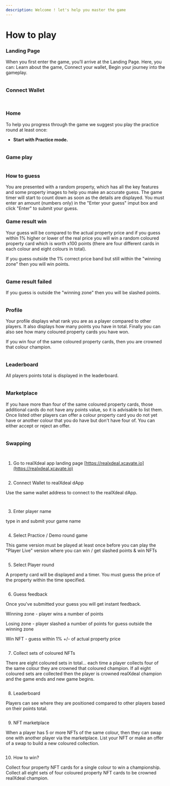 ```yaml
---
description: Welcome ! let's help you master the game
---
```


# How to play

### Landing Page

When you first enter the game, you’ll arrive at the Landing Page. Here, you can: Learn about the game, Connect your wallet, Begin your journey into the gameplay.

<figure><img src="https://lh7-rt.googleusercontent.com/docsz/AD_4nXcp0-ia6TYlxAxFkdHT7DdX0c1BWW61PVmz-6BdxxdD_jo3GmUcuncXpBemAsL7b6lVjLg1CoMmLLedOsYShUHxL777P2o5-xVqb7iN1EziESHo6o5NYlfFfojbT_5Y_kA0AZZD?key=h3cAiP8sxVKQ__rxXKVEa5GF" alt=""><figcaption></figcaption></figure>

### Connect Wallet

<figure><img src="https://lh7-rt.googleusercontent.com/docsz/AD_4nXcemyMKznjyFUFOpA7s8L5Pc1XA_Ab57eFKhPyZ83vpdW9dt3v3tcNweuShMUw6cdYsN6FuxFpXEsHe9EUjXLEQcC0TAkASqmbjF4Qpfk4PFQUlNW9jEperWDajZeSslTc3PdhE?key=h3cAiP8sxVKQ__rxXKVEa5GF" alt=""><figcaption></figcaption></figure>

<figure><img src="https://lh7-rt.googleusercontent.com/docsz/AD_4nXdck6RZjkAVAIfJ5qaaYR2TYxTJydzYIcpytlIgFHTHEOXwceMI3-cvJb86k8yP1XGSVto2ed00mVzv7Uoo7zxmSVRJVHQLYDbB6KAgGo7RPzQ_MBlFFtl8exEgtIBo7WLexXpr?key=h3cAiP8sxVKQ__rxXKVEa5GF" alt=""><figcaption></figcaption></figure>

### Home

To help you progress through the game we suggest you play the practice round at least once:

* **Start with Practice mode.**

<figure><img src="https://lh7-rt.googleusercontent.com/docsz/AD_4nXdQzn0xRVbgSTSGTh2jXNw_SHhvi0YYF1hFRBPk0h2IqA-wN5WN401MzlSyu02Nqw_G6XHr4zA2WKgT2W7mAJEKk15u1vMd4wPaDZoNjJAY7YIJnmRCXa9ozuPcxoZ4QP1T24y_?key=h3cAiP8sxVKQ__rxXKVEa5GF" alt=""><figcaption></figcaption></figure>

### Game play

<figure><img src="https://lh7-rt.googleusercontent.com/docsz/AD_4nXcXgVTN_uUSdlKDyrR9k7C9qzcaJwy4J7WQJGtaSof5eOs2KcGXL2OiNY67QKCBK9K9SFLkqcmr4z1Wjkq6-0VH82TqXLyoGB4JseoIRZFlHaF9Cs6nuo8_-iz9o-uvFucGHII?key=h3cAiP8sxVKQ__rxXKVEa5GF" alt=""><figcaption></figcaption></figure>

### How to guess

You are presented with a random property, which has all the key features and some property images to help you make an accurate guess. The game timer will start to count down as soon as the details are displayed. You must enter an amount (numbers only) in the "Enter your guess" imput box and click "Enter" to submit your guess.

### Game result win

Your guess will be compared to the actual property price and if you guess within 1% higher or lower of the real price you will win a random coloured property card which is worth x100 points (there are four different cards in each colour and eight colours in total).

If you guess outside the 1% correct price band but still within the "winning zone" then you will win points.

<figure><img src="https://lh7-rt.googleusercontent.com/docsz/AD_4nXdRQLG6Rqf1OWoC1-0DYKLQp3_STP2Rkd91NRtX6Q23tb3sVNx3bJnqBPTiFh9-RsxtnYNuuC4WlCnPLb7ZCVQTqut7NFpsPKKBPU77It5zMvfKTJPqshU9abgfPf_-R-vrI20F?key=h3cAiP8sxVKQ__rxXKVEa5GF" alt=""><figcaption></figcaption></figure>

### Game result failed

If you guess is outside the "winning zone" then you will be slashed points.

<figure><img src="https://lh7-rt.googleusercontent.com/docsz/AD_4nXdpx7jVDaVEFxBktZl6UyIOkdrZDJYfL9ZIUo4bI3EpJ4ioYQpuKWIUQWKx11Mm-voVPVqy_65TwKVnO3lXHEuVdeZzYUB3BRguROIUyoEIHhxkbTguk6FjYkVqqImTyS9R14U?key=h3cAiP8sxVKQ__rxXKVEa5GF" alt=""><figcaption></figcaption></figure>

### Profile

Your profile displays what rank you are as a player compared to other players. It also displays how many points you have in total. Finally you can also see how many coloured property cards you have won.

If you win four of the same coloured property cards, then you are crowned that colour champion.

<figure><img src="https://lh7-rt.googleusercontent.com/docsz/AD_4nXdv1tb3MbxPtV13bipIx9C20sdgOiXsYB5yJ5FF63sfCisgXkduih3p7Wbl-20ezuc1hdH7Od9SkKJuwzi5dfCcv-5z0RbpjnAkf887eAdzILr4toO07KpG_2mo9GgTljXTgGY?key=h3cAiP8sxVKQ__rxXKVEa5GF" alt=""><figcaption></figcaption></figure>

### Leaderboard

All players points total is displayed in the leaderboard.

<figure><img src="https://lh7-rt.googleusercontent.com/docsz/AD_4nXf-7D3Th-mHZMUSPDfH4s7k5fBCqYzU2E-qAxwJ_mi5AJzzhh4ThWpZceB_ZayATA_r-r7o7YVG_Z-anTLp5olI7W_qrt6D4JaguIKKU7DnL_66_88gvVXH3voBZ0Vgb9QrjJY?key=h3cAiP8sxVKQ__rxXKVEa5GF" alt=""><figcaption></figcaption></figure>

### Marketplace

If you have more than four of the same coloured property cards, those additional cards do not have any points value, so it is advisable to list them. Once listed other players can offer a colour property card you do not yet have or another colour that you do have but don't have four of. You can either accept or reject an offer.

<figure><img src="https://lh7-rt.googleusercontent.com/docsz/AD_4nXdKNDKLDW96wt9KtHt6nt2nrHRO6O8SUWxxTKi0KoqvAijLBcD2SUYsEjAxKtl7mCyXTtTge9wIPscZRR8qdVNFu8xwnyC8s25_5ebDJtnp_IJT-6-HuNZit3FP2XKZjq8kz3zA?key=h3cAiP8sxVKQ__rxXKVEa5GF" alt=""><figcaption></figcaption></figure>

### Swapping

<figure><img src="https://lh7-rt.googleusercontent.com/docsz/AD_4nXdCAhh03iNZufwlz_5rJvseV23s06Rs4aDoXYS55LvGyW2ZMMnN5XSXTbxn6Rz4WCOcBXFprb4p2fln1ToZtmtKuxLLB9wr4MQH4BjV0CiCtnfVhCpfGqEGl4gYimdn2oG1SvUt?key=h3cAiP8sxVKQ__rxXKVEa5GF" alt=""><figcaption></figcaption></figure>

<figure><img src="https://lh7-rt.googleusercontent.com/docsz/AD_4nXeRVkDO_INX6xMJOZNNMAqNovKGGt20iB2WsPYjhLqNJ16yBdDYf5MRml_upjyKPmaG0JRpv8wpxrG6di-mqttUP6hmT_nb4NB6rcBRO6T_ttrXpi3Ahdpi04YlzMn3fR9R6_bK?key=h3cAiP8sxVKQ__rxXKVEa5GF" alt=""><figcaption></figcaption></figure>



















1. Go to realXdeal app landing page [https://realxdeal.xcavate.io](https://realxdeal.xcavate.io)

<figure><img src="../.gitbook/assets/Landing page.png" alt=""><figcaption></figcaption></figure>

2. Connect Wallet to realXdeal dApp

Use the same wallet address to connect to the realXdeal dApp.

<figure><img src="../.gitbook/assets/image (10).png" alt=""><figcaption></figcaption></figure>

<figure><img src="../.gitbook/assets/image (11).png" alt=""><figcaption></figcaption></figure>

3. Enter player name

type in and submit your game name

<figure><img src="../.gitbook/assets/image (12).png" alt=""><figcaption></figcaption></figure>

4. Select Practice / Demo round game

This game version must be played at least once before you can play the "Player Live" version where you can win / get slashed points & win NFTs

<figure><img src="../.gitbook/assets/image (13).png" alt=""><figcaption></figcaption></figure>

5. Select Player round

A property card will be displayed and a timer. You must guess the price of the property within the time specified.

<figure><img src="../.gitbook/assets/image (14).png" alt=""><figcaption></figcaption></figure>

6. Guess feedback

Once you've submitted your guess you will get instant feedback.

Winning zone - player wins a number of points

Losing zone - player slashed a number of points for guess outside the winning zone

Win NFT - guess within 1% +/- of actual property price

<figure><img src="../.gitbook/assets/image (15).png" alt=""><figcaption></figcaption></figure>

7. Collect sets of coloured NFTs

There are eight coloured sets in total... each time a player collects four of the same colour they are crowned that coloured champion. If all eight coloured sets are collected then the player is crowned realXdeal champion and the game ends and new game begins.

<figure><img src="../.gitbook/assets/image (16).png" alt=""><figcaption></figcaption></figure>

8. Leaderboard

Players can see where they are positioned compared to other players based on their points total.

<figure><img src="../.gitbook/assets/image (17).png" alt=""><figcaption></figcaption></figure>

9. NFT marketplace

When a player has 5 or more NFTs of the same colour, then they can swap one with another player via the marketplace. List your NFT or make an offer of a swap to build a new coloured collection.

<figure><img src="../.gitbook/assets/image (18).png" alt=""><figcaption></figcaption></figure>

10. How to win?

Collect four property NFT cards for a single colour to win a championship. Collect all eight sets of four coloured property NFT cards to be crowned realXdeal champion.

